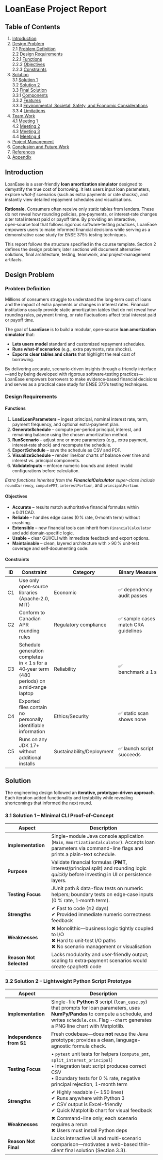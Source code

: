 # LoanEase Project Report

## Table of Contents
1. [Introduction](#Introduction)  
2. [Design Problem](#Design-Problem)  
    2.1 [Problem Definition](#problem-definition)  
    2.2 [Design Requirements](#design-requirements)  
         2.2.1 [Functions](#functions)  
         2.2.2 [Objectives](#objectives)  
         2.2.3 [Constraints](#constraints)  
3. [Solution](#solution)  
    3.1 [Solution 1](#solution-1)  
    3.2 [Solution 2](#solution-2)  
    3.3 [Final Solution](#final-solution)  
         3.3.1 [Components](#components)  
         3.3.2 [Features](#features)  
         3.3.3 [Environmental, Societal, Safety, and Economic Considerations](#environmental-societal-safety-and-economic-considerations)  
         3.3.4 [Limitations](#limitations)  
4. [Team Work](#team-work)  
    4.1 [Meeting 1](#meeting-1)  
    4.2 [Meeting 2](#meeting-2)  
    4.3 [Meeting 3](#meeting-3)  
    4.4 [Meeting 4](#meeting-4)  
5. [Project Management](#project-management)  
6. [Conclusion and Future Work](#conclusion-and-future-work)  
7. [References](#references)  
8. [Appendix](#appendix)

## Introduction
LoanEase is a user-friendly **loan amortization simulator** designed to demystify the true cost of borrowing. It lets users input loan parameters, explore *what‑if* scenarios (such as extra payments or rate shocks), and instantly view detailed repayment schedules and visualisations.

**Rationale.** Consumers often receive only static tables from lenders. These do not reveal how rounding policies, pre‑payments, or interest‑rate changes alter total interest paid or payoff time. By providing an interactive, open‑source tool that follows rigorous software‑testing practices, LoanEase empowers users to make informed financial decisions while serving as a demonstrative case study for ENSE 375’s testing techniques.

This report follows the structure specified in the course template. Section 2 defines the design problem; later sections will document alternative solutions, final architecture, testing, teamwork, and project‑management artifacts.

## Design Problem

### Problem Definition
Millions of consumers struggle to understand the long‑term cost of loans and the impact of extra payments or changes in interest rates. Financial institutions usually provide static amortization tables that do not reveal how rounding rules, payment timing, or rate fluctuations affect total interest paid or payoff time.

The goal of **LoanEase** is to build a modular, open‑source **loan amortization simulator** that:

* **Lets users model** standard and customized repayment schedules.  
* **Runs what‑if scenarios** (e.g., extra payments, rate shocks).  
* **Exports clear tables and charts** that highlight the real cost of borrowing.  

By delivering accurate, scenario‑driven insights through a friendly interface—and by being developed with rigorous software‑testing practices—LoanEase empowers borrowers to make evidence‑based financial decisions and serves as a practical case study for ENSE 375’s testing techniques.

### Design Requirements

#### Functions
1. **LoadLoanParameters** – ingest principal, nominal interest rate, term, payment frequency, and optional extra‑payment plan.  
2. **GenerateSchedule** – compute per‑period principal, interest, and remaining balance using the chosen amortization method.  
3. **RunScenario** – adjust one or more parameters (e.g., extra payment, interest‑rate shock) and recompute the schedule.  
4. **ExportSchedule** – save the schedule as CSV and PDF.  
5. **VisualizeSchedule** – render line/bar charts of balance over time and interest vs. principal components.  
6. **ValidateInputs** – enforce numeric bounds and detect invalid configurations before calculation.  

*Extra functions inherited from the **FinancialCalculator** super‑class include* `roundCurrency`, `computePMT`, `interestPortion`, and `principalPortion`.

#### Objectives
- **Accurate** – results match authoritative financial formulas within ± 0.01 CAD.  
- **Reliable** – handles edge cases (0 % rate, 0‑month term) without crashing.  
- **Extensible** – new financial tools can inherit from `FinancialCalculator` and add domain‑specific logic.  
- **Usable** – clear GUI/CLI with immediate feedback and export options.  
- **Maintainable** – clean, layered architecture with > 90 % unit‑test coverage and self‑documenting code.  

#### Constraints

| ID | Constraint | Category | Binary Measure |
|----|------------|----------|----------------|
| C1 | Use only open‑source libraries (Apache‑2.0, MIT) | Economic | ✅ dependency audit passes |
| C2 | Conform to Canadian APR rounding rules | Regulatory compliance | ✅ sample cases match CRA guidelines |
| C3 | Schedule generation completes in < 1 s for a 40‑year term (480 periods) on a mid‑range laptop | Reliability | ✅ benchmark ≤ 1 s |
| C4 | Exported files contain no personally identifiable information | Ethics/Security | ✅ static scan shows none |
| C5 | Runs on any JDK 17+ without additional installs | Sustainability/Deployment | ✅ launch script succeeds |

## Solution

The engineering design followed an **iterative, prototype-driven approach**. Each iteration added functionality and testability while revealing shortcomings that informed the next round.

### 3.1 Solution 1 – Minimal CLI Proof‑of‑Concept
| Aspect | Description |
|--------|-------------|
| **Implementation** | Single-module Java console application (`Main`, `AmortizationCalculator`). Accepts loan parameters via command-line flags and prints a plain-text schedule. |
| **Purpose** | Validate financial formulas (**PMT**, interest/principal split) and rounding logic *quickly* before investing in UI or persistence layers. |
| **Testing Focus** | JUnit path & data-flow tests on numeric helpers; boundary tests on edge‑case inputs (0 % rate, 1‑month term). |
| **Strengths** | ✔ Fast to code (≈2 days) <br> ✔ Provided immediate numeric correctness feedback |
| **Weaknesses** | ✖ Monolithic—business logic tightly coupled to I/O <br> ✖ Hard to unit‑test I/O paths <br> ✖ No scenario management or visualisation |
| **Reason Not Selected** | Lacks modularity and user‑friendly output; scaling to extra‑payment scenarios would create spaghetti code |

### 3.2 Solution 2 – Lightweight Python Script Prototype
| Aspect | Description |
|--------|-------------|
| **Implementation** | Single-file **Python 3** script (`loan_ease.py`) that prompts for loan parameters, uses **NumPy/Pandas** to compute a schedule, and writes `schedule.csv`. Flag `--chart` generates a PNG line chart with Matplotlib. |
| **Independence from S1** | Fresh codebase—does **not** reuse the Java prototype; provides a clean, language-agnostic formula check. |
| **Testing Focus** | • `pytest` unit tests for helpers (`compute_pmt`, `split_interest_principal`) <br>• Integration test: script produces correct CSV <br>• Boundary tests for 0 % rate, negative principal rejection, 1-month term |
| **Strengths** | ✔ Highly readable (~ 150 lines) <br>✔ Runs anywhere with Python 3 <br>✔ CSV output is Excel-friendly <br>✔ Quick Matplotlib chart for visual feedback |
| **Weaknesses** | ✖ Command-line only; each scenario requires a rerun <br>✖ Users must install Python deps |
| **Reason Not Final** | Lacks interactive UI and multi-scenario comparison—motivates a web-based thin-client final solution (Section 3.3). |

<!--## Objectives
List the goals and objectives of the project.

## System Design
### Architecture
Explain the overall architecture of the system.

### Components
Detail the individual components and their roles.

## Implementation
Describe the implementation details, including technologies and tools used.

## Testing
Outline the testing strategies and results.

## Results and Analysis
Present the outcomes and analyze the results.

## Challenges Faced
Discuss the challenges encountered during the project.

## Future Enhancements
Suggest potential improvements or extensions.

## Conclusion
Summarize the project and its impact.

## References
List all references and resources used.-->